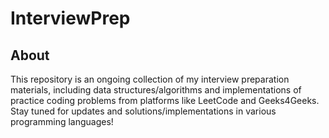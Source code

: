 # InterviewPrep

## About

This repository is an ongoing collection of my interview preparation materials, including data structures/algorithms and implementations of practice coding problems from platforms like LeetCode and Geeks4Geeks. Stay tuned for updates and solutions/implementations in various programming languages!